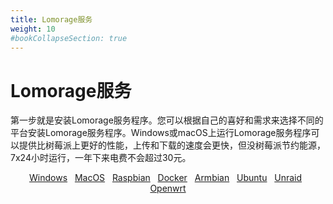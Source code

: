 ```yaml
---
title: Lomorage服务
weight: 10
#bookCollapseSection: true
---
```


# Lomorage服务

第一步就是安装Lomorage服务程序。您可以根据自己的喜好和需求来选择不同的平台安装Lomorage服务程序。Windows或macOS上运行Lomorage服务程序可以提供比树莓派上更好的性能，上传和下载的速度会更快，但没树莓派节约能源，7x24小时运行，一年下来电费不会超过30元。

<p align="center">
<a href="/zh/docs/Installation/lomorage-service/installation-win/" title="Windows上安装Lomorage服务" class="badge windows">Windows</a>
&nbsp;
<a href="/zh/docs/Installation/lomorage-service/installation-osx/" title="MacOS上安装Lomorage服务" class="badge osx">MacOS</a>
&nbsp;
<a href="/zh/docs/Installation/lomorage-service/installation-raspbian/" title="树莓派上安装Lomorage服务" class="badge raspberrypi">Raspbian</a>
&nbsp;
<a href="/zh/docs/Installation/lomorage-service/installation-docker/" title="Docker上安装Lomorage服务" class="badge docker">Docker</a>
&nbsp;
<a href="/zh/docs/Installation/lomorage-service/installation-armbian/" title="Armbian上安装Lomorage服务" class="badge armbian">Armbian</a>
&nbsp;
<a href="/zh/docs/Installation/lomorage-service/installation-ubuntu/" title="Ubuntu上安装Lomorage服务" class="badge ubuntu">Ubuntu</a>
&nbsp;
<a href="/zh/docs/Installation/lomorage-service/installation-unraid/" title="Unraid上安装Lomorage服务" class="badge unraid">Unraid</a>
&nbsp;
<a href="/docs/Installation/lomorage-service/installation-openwrt/" title="Install Lomorage service on OpenWRT" class="badge openwrt">Openwrt</a>
</p>
